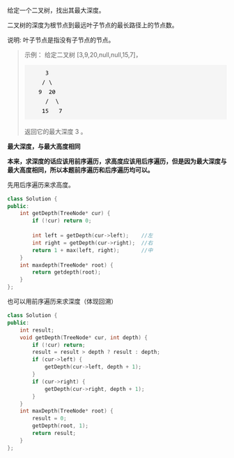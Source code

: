 给定一个二叉树，找出其最大深度。

二叉树的深度为根节点到最远叶子节点的最长路径上的节点数。

说明: 叶子节点是指没有子节点的节点。

> 示例： 给定二叉树 [3,9,20,null,null,15,7]，
>
> ![104. 二叉树的最大深度](20210203153031914.png)
>
> 返回它的最大深度 3 。



**最大深度，与最大高度相同**

**本来，求深度的话应该用前序遍历，求高度应该用后序遍历，但是因为最大深度与最大高度相同，所以本题前序遍历和后序遍历均可以。**



先用后序遍历来求高度。

```cpp
class Solution {
public:
    int getDepth(TreeNode* cur) {
        if (!cur) return 0;
        
        int left = getDepth(cur->left);    //左
        int right = getDepth(cur->right);  //右
        return 1 + max(left, right);       //中
    }
    int maxdepth(TreeNode* root) {
        return getdepth(root);
    }
};
```



也可以用前序遍历来求深度（体现回溯）

```cpp
class Solution {
public:
    int result;
    void getDepth(TreeNode* cur, int depth) {
        if (!cur) return;
        result = result > depth ? result : depth;
        if (cur->left) {
            getDepth(cur->left, depth + 1);
        }
        if (cur->right) {
            getDepth(cur->right, depth + 1);
        }
    }
    int maxDepth(TreeNode* root) {
        result = 0;
        getDepth(root, 1);
        return result;
    }
};
```







